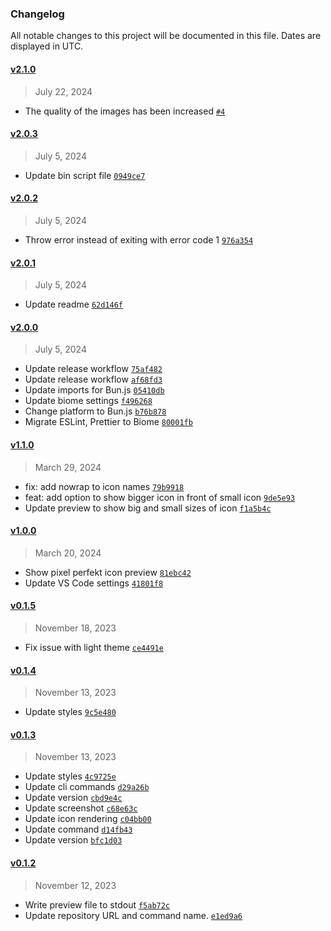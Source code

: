 ### Changelog 

 All notable changes to this project will be documented in this file. Dates are displayed in UTC.

 
#### [v2.1.0](https://github.com/material-extensions/svg-icon-review/compare/v2.0.3...v2.1.0) 

> July 22, 2024 

- The quality of the images has been increased [`#4`](https://github.com/material-extensions/svg-icon-review/pull/4)
 
#### [v2.0.3](https://github.com/material-extensions/svg-icon-review/compare/v2.0.2...v2.0.3) 

> July 5, 2024 

- Update bin script file [`0949ce7`](https://github.com/material-extensions/svg-icon-review/commit/0949ce7)
 
#### [v2.0.2](https://github.com/material-extensions/svg-icon-review/compare/v2.0.1...v2.0.2) 

> July 5, 2024 

- Throw error instead of exiting with error code 1 [`976a354`](https://github.com/material-extensions/svg-icon-review/commit/976a354)
 
#### [v2.0.1](https://github.com/material-extensions/svg-icon-review/compare/v2.0.0...v2.0.1) 

> July 5, 2024 

- Update readme [`62d146f`](https://github.com/material-extensions/svg-icon-review/commit/62d146f)
 
#### [v2.0.0](https://github.com/material-extensions/svg-icon-review/compare/v1.1.0...v2.0.0) 

> July 5, 2024 

- Update release workflow [`75af482`](https://github.com/material-extensions/svg-icon-review/commit/75af482)
- Update release workflow [`af68fd3`](https://github.com/material-extensions/svg-icon-review/commit/af68fd3)
- Update imports for Bun.js [`05410db`](https://github.com/material-extensions/svg-icon-review/commit/05410db)
- Update biome settings [`f496268`](https://github.com/material-extensions/svg-icon-review/commit/f496268)
- Change platform to Bun.js [`b76b878`](https://github.com/material-extensions/svg-icon-review/commit/b76b878)
- Migrate ESLint, Prettier to Biome [`80001fb`](https://github.com/material-extensions/svg-icon-review/commit/80001fb)
 
#### [v1.1.0](https://github.com/material-extensions/svg-icon-review/compare/v1.0.0...v1.1.0) 

> March 29, 2024 

- fix: add nowrap to icon names [`79b9918`](https://github.com/material-extensions/svg-icon-review/commit/79b9918)
- feat: add option to show bigger icon in front of small icon [`9de5e93`](https://github.com/material-extensions/svg-icon-review/commit/9de5e93)
- Update preview to show big and small sizes of icon [`f1a5b4c`](https://github.com/material-extensions/svg-icon-review/commit/f1a5b4c)
 
#### [v1.0.0](https://github.com/material-extensions/svg-icon-review/compare/v0.1.5...v1.0.0) 

> March 20, 2024 

- Show pixel perfekt icon preview [`81ebc42`](https://github.com/material-extensions/svg-icon-review/commit/81ebc42)
- Update VS Code settings [`41801f8`](https://github.com/material-extensions/svg-icon-review/commit/41801f8)
 
#### [v0.1.5](https://github.com/material-extensions/svg-icon-review/compare/v0.1.4...v0.1.5) 

> November 18, 2023 

- Fix issue with light theme [`ce4491e`](https://github.com/material-extensions/svg-icon-review/commit/ce4491e)
 
#### [v0.1.4](https://github.com/material-extensions/svg-icon-review/compare/v0.1.3...v0.1.4) 

> November 13, 2023 

- Update styles [`9c5e480`](https://github.com/material-extensions/svg-icon-review/commit/9c5e480)
 
#### [v0.1.3](https://github.com/material-extensions/svg-icon-review/compare/v0.1.2...v0.1.3) 

> November 13, 2023 

- Update styles [`4c9725e`](https://github.com/material-extensions/svg-icon-review/commit/4c9725e)
- Update cli commands [`d29a26b`](https://github.com/material-extensions/svg-icon-review/commit/d29a26b)
- Update version [`cbd9e4c`](https://github.com/material-extensions/svg-icon-review/commit/cbd9e4c)
- Update screenshot [`c68e63c`](https://github.com/material-extensions/svg-icon-review/commit/c68e63c)
- Update icon rendering [`c04bb00`](https://github.com/material-extensions/svg-icon-review/commit/c04bb00)
- Update command [`d14fb43`](https://github.com/material-extensions/svg-icon-review/commit/d14fb43)
- Update version [`bfc1d03`](https://github.com/material-extensions/svg-icon-review/commit/bfc1d03)
 
#### [v0.1.2](https://github.com/material-extensions/svg-icon-review/compare/v0.1.1...v0.1.2) 

> November 12, 2023 

- Write preview file to stdout [`f5ab72c`](https://github.com/material-extensions/svg-icon-review/commit/f5ab72c)
- Update repository URL and command name. [`e1ed9a6`](https://github.com/material-extensions/svg-icon-review/commit/e1ed9a6)
